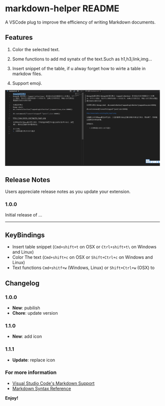 # markdown-helper README
A VSCode plug to improve the efficiency of writing Markdown documents.

## Features

1. Color the selected text.

2. Some functions to add md synatx of the text.Such as h1,h3,link,img...

3. Insert snippet of the table, if u alway forget how to wirte a  table in markdow files.

4. Support emoji.

![](https://raw.githubusercontent.com/jacoobwang/vscode-markdown-helper/master/markdown-helper.gif?raw=true)

## Release Notes

Users appreciate release notes as you update your extension.

### 1.0.0

Initial release of ...

-----------------------------------------------------------------------------------------------------------

## KeyBindings

* Insert table snippet (`Cmd+shift+t` on OSX or `Ctrl+shift+t\` on Windows and Linux)
* Color The text (`Cmd+shift+c` on OSX or `Shift+Ctrl+c` on Windows and Linux)
* Text functions `Cmd+shitf+w` (Windows, Linux) or `Shift+Ctrl+w` (OSX) to 

## Changelog

### 1.0.0

- **New**: pubilish
- **Chore**: update version

### 1.1.0

- **New**: add icon

### 1.1.1

- **Update**: replace icon

### For more information

* [Visual Studio Code's Markdown Support](http://code.visualstudio.com/docs/languages/markdown)
* [Markdown Syntax Reference](https://help.github.com/articles/markdown-basics/)

**Enjoy!**